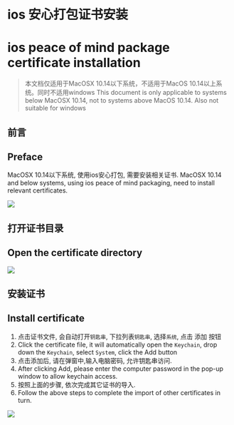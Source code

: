 # ios 安心打包证书安装
# ios peace of mind package certificate installation

<!--
keyword: 安心打包
keyword: Pack with peace of mind
-->

> 本文档仅适用于MacOSX 10.14以下系统，不适用于MacOS 10.14以上系统。同时不适用windows
> This document is only applicable to systems below MacOSX 10.14, not to systems above MacOS 10.14. Also not suitable for windows

## 前言
## Preface

MacOSX 10.14以下系统, 使用ios安心打包, 需要安装相关证书.
MacOSX 10.14 and below systems, using ios peace of mind packaging, need to install relevant certificates.

![](https://hx.dcloud.net.cn/static/snapshots/tutorial/ios-safe-pack-1.png)


## 打开证书目录
## Open the certificate directory

![](https://hx.dcloud.net.cn/static/snapshots/tutorial/ios-safe-pack-2.png)

## 安装证书
## Install certificate

1. 点击证书文件,  会自动打开`钥匙串`, 下拉列表`钥匙串`, 选择`系统`, 点击 添加 按钮
1. Click the certificate file, it will automatically open the `Keychain`, drop down the `Keychain`, select `System`, click the Add button
2. 点击添加后, 请在弹窗中,输入电脑密码, 允许钥匙串访问.
2. After clicking Add, please enter the computer password in the pop-up window to allow keychain access.
3. 按照上面的步骤, 依次完成其它证书的导入.
3. Follow the above steps to complete the import of other certificates in turn.
 
![](https://hx.dcloud.net.cn/static/snapshots/tutorial/ios-safe-pack-3.png)
